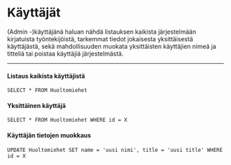 # Käyttäjät

(Admin -)käyttäjänä haluan nähdä listauksen kaikista järjestelmään kirjatuista työntekijöistä, tarkemmat tiedot jokaisesta yksittäisestä käyttäjästä, sekä mahdollisuuden muokata yksittäisten käyttäjien nimeä ja titteliä tai poistaa käyttäjiä järjestelmästä.

------------------------------------------------

#### Listaus kaikista käyttäjistä
`SELECT * FROM Huoltomiehet` 


#### Yksittäinen käyttäjä
`SELECT * FROM Huoltomiehet WHERE id = X`

#### Käyttäjän tietojen muokkaus
`UPDATE Huoltomiehet SET name = 'uusi nimi', title = 'uusi title' WHERE id = X`
